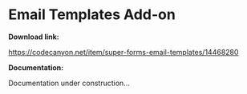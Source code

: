 # Email Templates Add-on

**Download link:**

<https://codecanyon.net/item/super-forms-email-templates/14468280>

**Documentation:**

Documentation under construction...
